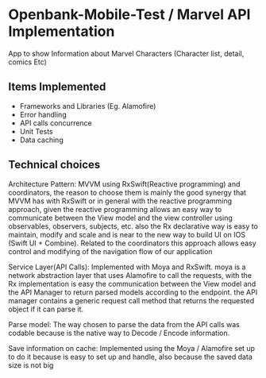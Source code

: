 # Openbank-Mobile-Test / Marvel API Implementation
App to show Information about Marvel Characters (Character list, detail, comics Etc)

## Items Implemented
- Frameworks and Libraries (Eg. Alamofire)
- Error handling
- API calls concurrence
- Unit Tests
- Data caching
## Technical choices

Architecture Pattern: MVVM using RxSwift(Reactive programming) and coordinators, the reason to choose them is mainly
the good synergy that  MVVM has with RxSwift or in general with the reactive programming approach, given the reactive programming
allows an easy way to communicate between the View model and the view controller using observables, observers, subjects, etc. 
also the Rx declarative way is easy to maintain, modify and scale and is near to the new way to build UI  on IOS (Swift UI + Combine).
Related to the coordinators this approach allows easy control and modifying of the navigation flow of our application

Service Layer(API Calls): Implemented with Moya and RxSwift. moya is a  network abstraction layer that uses Alamofire
to call the requests, with the Rx implementation is easy the communication between the View model and the API Manager 
to return parsed models according to the endpoint. the API manager contains a generic request call method that returns 
the requested object if it can parse it.

Parse model: The way chosen to parse the data from the API calls was codable because is the native way to 
Decode / Encode information.

Save information on cache: Implemented using the Moya / Alamofire set up to do it because is easy to set up and handle, 
also because the saved data size is not big


